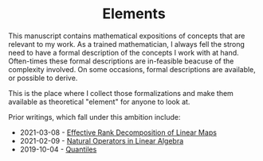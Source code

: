 <center>
<h1>Elements</h1>
</center>

This manuscript contains mathematical expositions of concepts that are relevant
to my work. As a trained mathematician, I always fell the strong need to have a
formal description of the concepts I work with at hand. Often-times these formal
descriptions are in-feasible beacuse of the complexity involved. On some
occasions, formal descriptions are available, or possible to derive.

This is the place where I collect those formalizations and make them available
as theoretical "element" for anyone to look at.

Prior writings, which fall under this ambition include:

- 2021-03-08 - [Effective Rank Decomposition of Linear Maps](/posts/2021-03-08-rank-decomposition/)
- 2021-02-09 - [Natural Operators in Linear Algebra](/pdf/Hartmann%20-%20Natural%20Operators%20in%20Linear%20Alebgra%20%282021%29.pdf)
- 2019-10-04 - [Quantiles](/archive/quantiles.html)

